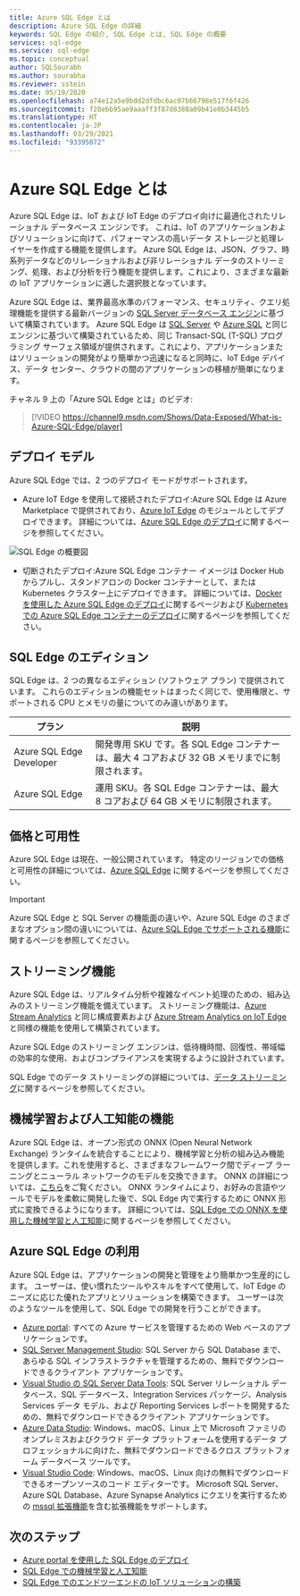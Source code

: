 ```yaml
---
title: Azure SQL Edge とは
description: Azure SQL Edge の詳細
keywords: SQL Edge の紹介, SQL Edge とは, SQL Edge の概要
services: sql-edge
ms.service: sql-edge
ms.topic: conceptual
author: SQLSourabh
ms.author: sourabha
ms.reviewer: sstein
ms.date: 05/19/2020
ms.openlocfilehash: a74e12a5e9bdd2dfdbc6ac07b66798e517f6f426
ms.sourcegitcommit: f28ebb95ae9aaaff3f87d8388a09b41e0b3445b5
ms.translationtype: HT
ms.contentlocale: ja-JP
ms.lasthandoff: 03/29/2021
ms.locfileid: "93395072"
---
```

# <a name="what-is-azure-sql-edge"></a>Azure SQL Edge とは

Azure SQL Edge は、IoT および IoT Edge のデプロイ向けに最適化されたリレーショナル データベース エンジンです。 これは、IoT のアプリケーションおよびソリューションに向けて、パフォーマンスの高いデータ ストレージと処理レイヤーを作成する機能を提供します。 Azure SQL Edge は、JSON、グラフ、時系列データなどのリレーショナルおよび非リレーショナル データのストリーミング、処理、および分析を行う機能を提供します。これにより、さまざまな最新の IoT アプリケーションに適した選択肢となっています。

Azure SQL Edge は、業界最高水準のパフォーマンス、セキュリティ、クエリ処理機能を提供する最新バージョンの [SQL Server データベース エンジン](/sql/sql-server/sql-server-technical-documentation)に基づいて構築されています。 Azure SQL Edge は [SQL Server](/sql/sql-server/sql-server-technical-documentation) や [Azure SQL](../azure-sql/index.yml) と同じエンジンに基づいて構築されているため、同じ Transact-SQL (T-SQL) プログラミング サーフェス領域が提供されます。これにより、アプリケーションまたはソリューションの開発がより簡単かつ迅速になると同時に、IoT Edge デバイス、データ センター、クラウドの間のアプリケーションの移植が簡単になります。

チャネル 9 上の「Azure SQL Edge とは」のビデオ:
> [!VIDEO https://channel9.msdn.com/Shows/Data-Exposed/What-is-Azure-SQL-Edge/player]

## <a name="deployment-models"></a>デプロイ モデル

Azure SQL Edge では、2 つのデプロイ モードがサポートされます。

- Azure IoT Edge を使用して接続されたデプロイ:Azure SQL Edge は Azure Marketplace で提供されており、[Azure IoT Edge](../iot-edge/about-iot-edge.md) のモジュールとしてデプロイできます。 詳細については、[Azure SQL Edge のデプロイ](deploy-portal.md)に関するページを参照してください。<br>

![SQL Edge の概要図](media/overview/overview.png)

- 切断されたデプロイ:Azure SQL Edge コンテナー イメージは Docker Hub からプルし、スタンドアロンの Docker コンテナーとして、または Kubernetes クラスター上にデプロイできます。 詳細については、[Docker を使用した Azure SQL Edge のデプロイ](disconnected-deployment.md)に関するページおよび [Kubernetes での Azure SQL Edge コンテナーのデプロイ](deploy-kubernetes.md)に関するページを参照してください。

## <a name="editions-of-sql-edge"></a>SQL Edge のエディション

SQL Edge は、2 つの異なるエディション (ソフトウェア プラン) で提供されています。 これらのエディションの機能セットはまったく同じで、使用権限と、サポートされる CPU とメモリの量についてのみ違いがあります。

   |**プラン**  |**説明**  |
   |---------|---------|
   |Azure SQL Edge Developer  |  開発専用 SKU です。各 SQL Edge コンテナーは、最大 4 コアおよび 32 GB メモリまでに制限されます。  |
   |Azure SQL Edge    |  運用 SKU。各 SQL Edge コンテナーは、最大 8 コアおよび 64 GB メモリに制限されます。 |

## <a name="pricing-and-availability"></a>価格と可用性

Azure SQL Edge は現在、一般公開されています。 特定のリージョンでの価格と可用性の詳細については、[Azure SQL Edge](https://azure.microsoft.com/services/sql-edge/) に関するページを参照してください。

> [!IMPORTANT]
> Azure SQL Edge と SQL Server の機能面の違いや、Azure SQL Edge のさまざまなオプション間の違いについては、[Azure SQL Edge でサポートされる機能](features.md)に関するページを参照してください。

## <a name="streaming-capabilities"></a>ストリーミング機能  

Azure SQL Edge は、リアルタイム分析や複雑なイベント処理のための、組み込みのストリーミング機能を備えています。 ストリーミング機能は、[Azure Stream Analytics](../stream-analytics/stream-analytics-introduction.md) と同じ構成要素および [Azure Stream Analytics on IoT Edge](../stream-analytics/stream-analytics-edge.md) と同様の機能を使用して構築されています。

Azure SQL Edge のストリーミング エンジンは、低待機時間、回復性、帯域幅の効率的な使用、およびコンプライアンスを実現するように設計されています。 

SQL Edge でのデータ ストリーミングの詳細については、[データ ストリーミング](stream-data.md)に関するページを参照してください。

## <a name="machine-learning-and-artificial-intelligence-capabilities"></a>機械学習および人工知能の機能

Azure SQL Edge は、オープン形式の ONNX (Open Neural Network Exchange) ランタイムを統合することにより、機械学習と分析の組み込み機能を提供します。これを使用すると、さまざまなフレームワーク間でディープ ラーニングとニューラル ネットワークのモデルを交換できます。 ONNX の詳細については、[こちら](https://onnx.ai/)をご覧ください。 ONNX ランタイムにより、お好みの言語やツールでモデルを柔軟に開発した後で、SQL Edge 内で実行するために ONNX 形式に変換できるようになります。 詳細については、[SQL Edge での ONNX を使用した機械学習と人工知能](onnx-overview.md)に関するページを参照してください。

## <a name="working-with-azure-sql-edge"></a>Azure SQL Edge の利用

Azure SQL Edge は、アプリケーションの開発と管理をより簡単かつ生産的にします。 ユーザーは、使い慣れたツールやスキルをすべて使用して、IoT Edge のニーズに応じた優れたアプリとソリューションを構築できます。 ユーザーは次のようなツールを使用して、SQL Edge での開発を行うことができます。

- [Azure portal](https://portal.azure.com/): すべての Azure サービスを管理するための Web ベースのアプリケーションです。
- [SQL Server Management Studio](/sql/ssms/download-sql-server-management-studio-ssms/): SQL Server から SQL Database まで、あらゆる SQL インフラストラクチャを管理するための、無料でダウンロードできるクライアント アプリケーションです。
- [Visual Studio の SQL Server Data Tools](/sql/ssdt/download-sql-server-data-tools-ssdt/): SQL Server リレーショナル データベース、SQL データベース、Integration Services パッケージ、Analysis Services データ モデル、および Reporting Services レポートを開発するための、無料でダウンロードできるクライアント アプリケーションです。
- [Azure Data Studio](/sql/azure-data-studio/what-is/): Windows、macOS、Linux 上で Microsoft ファミリのオンプレミスおよびクラウド データ プラットフォームを使用するデータ プロフェッショナルに向けた、無料でダウンロードできるクロス プラットフォーム データベース ツールです。
- [Visual Studio Code](https://code.visualstudio.com/docs): Windows、macOS、Linux 向けの無料でダウンロードできるオープンソースのコード エディターです。 Microsoft SQL Server、Azure SQL Database、Azure Synapse Analytics にクエリを実行するための [mssql 拡張機能](https://aka.ms/mssql-marketplace)を含む拡張機能をサポートします。


## <a name="next-steps"></a>次のステップ

- [Azure portal を使用した SQL Edge のデプロイ](deploy-portal.md)
- [SQL Edge での機械学習と人工知能](onnx-overview.md)
- [SQL Edge でのエンドツーエンドの IoT ソリューションの構築](tutorial-deploy-azure-resources.md)